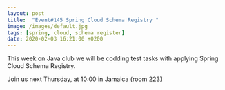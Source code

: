 ```yaml
---
layout: post
title:  "Event#145 Spring Cloud Schema Registry "
image: /images/default.jpg
tags: [spring, cloud, schema register]
date: 2020-02-03 16:21:00 +0200
---
```


This week on Java club we will be codding test tasks with applying Spring Cloud Schema Registry. []()

Join us next Thursday, at 10:00 in Jamaica (room 223)